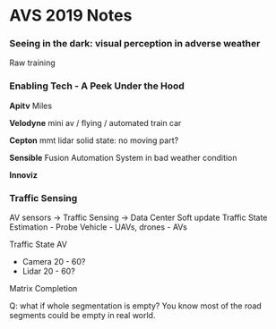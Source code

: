 # AVS 2019 Notes

<script type="text/javascript" src="https://cdn.mathjax.org/mathjax/latest/MathJax.js?config=TeX-AMS_HTML"></script>

### Seeing in the dark: visual perception in adverse weather
Raw training

### Enabling Tech - A Peek Under the Hood
__Apitv__
Miles 

__Velodyne__
mini av / flying / automated train car

__Cepton__
mmt lidar
solid state: no moving part? 

__Sensible__
Fusion
Automation System
in bad weather condition 

__Innoviz__

### Traffic Sensing
AV sensors -> Traffic Sensing -> Data Center
Soft update
Traffic State Estimation
	- Probe Vehicle
	- UAVs, drones
	- AVs

Traffic State
AV
 - Camera 20 - 60?
 - Lidar 20 - 60?
 
Matrix Completion

Q: what if whole segmentation is empty? You know most of the road segments could be empty in real world.


<!--stackedit_data:
eyJoaXN0b3J5IjpbLTIwNzE1OTg4MTYsLTMzMTEzNzkzMCwxNz
k3NDgzOTcwLDEzNjI4MTI4NzQsLTIwMjk3NDYwMjAsODA2NDIx
NDExLDIyNjE0MDA3MywtMTMxMTQwMTA5NCwtNjUwMDk3MjIwLC
0xNTQ3OTI2MjgwLDE2ODY3MDMzNTksLTEyODkyNTEyNzksLTc4
ODY4NTM2M119
-->
